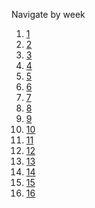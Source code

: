 <nav class="sched-nav">
  <p class="caption">Navigate by week</p>
  <ol class="u-list-reset">
    <li><a href="#week01">1</a></li>
    <li><a href="#week02">2</a></li>
    <li><a href="#week03">3</a></li>
    <li><a href="#week04">4</a></li>
    <li><a href="#week05">5</a></li>
    <li><a href="#week06">6</a></li>
    <li><a href="#week07">7</a></li>
    <li><a href="#week08">8</a></li>
    <li><a href="#week09">9</a></li>
    <li><a href="#week10">10</a></li>
    <li><a href="#week11">11</a></li>
    <li><a href="#week12">12</a></li>
    <li><a href="#week13">13</a></li>
    <li><a href="#week14">14</a></li>
    <li><a href="#week15">15</a></li>
    <li><a href="#week16">16</a></li>
  </ol>
</nav>
